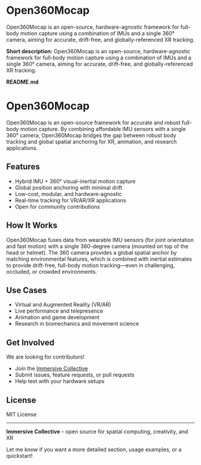 # Open360Mocap
Open360Mocap is an open-source, hardware-agnostic framework for full-body motion capture using a combination of IMUs and a single 360° camera, aiming for accurate, drift-free, and globally-referenced XR tracking.

**Short description:**
Open360Mocap is an open-source, hardware-agnostic framework for full-body motion capture using a combination of IMUs and a single 360° camera, aiming for accurate, drift-free, and globally-referenced XR tracking.


**README.md**

# Open360Mocap

Open360Mocap is an open-source framework for accurate and robust full-body motion capture. By combining affordable IMU sensors with a single 360° camera, Open360Mocap bridges the gap between robust body tracking and global spatial anchoring for XR, animation, and research applications.

## Features

- Hybrid IMU + 360° visual-inertial motion capture
- Global position anchoring with minimal drift
- Low-cost, modular, and hardware-agnostic
- Real-time tracking for VR/AR/XR applications
- Open for community contributions

## How It Works

Open360Mocap fuses data from wearable IMU sensors (for joint orientation and fast motion) with a single 360-degree camera (mounted on top of the head or helmet). The 360 camera provides a global spatial anchor by matching environmental features, which is combined with inertial estimates to provide drift-free, full-body motion tracking—even in challenging, occluded, or crowded environments.

## Use Cases

- Virtual and Augmented Reality (VR/AR)
- Live performance and telepresence
- Animation and game development
- Research in biomechanics and movement science

## Get Involved

We are looking for contributors!  
- Join the [Immersive Collective](https://github.com/Immersive-Collective)  
- Submit issues, feature requests, or pull requests  
- Help test with your hardware setups

## License

MIT License

---

**Immersive Collective** – open source for spatial computing, creativity, and XR

Let me know if you want a more detailed section, usage examples, or a quickstart!
